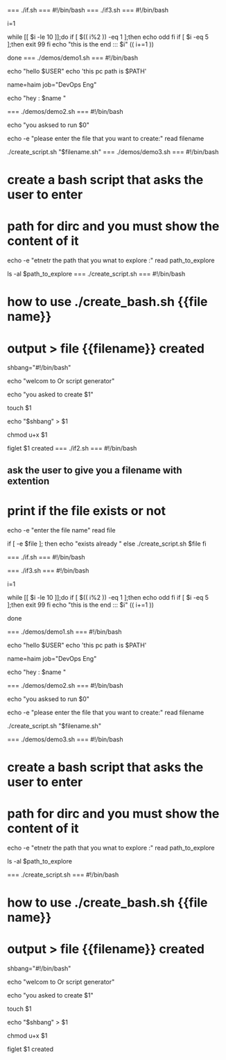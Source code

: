 === ./if.sh ===
#!/bin/bash
=== ./if3.sh ===
#!/bin/bash

i=1

while [[ $i -le 10 ]];do
	if [ $(( i%2 )) -eq 1 ];then
		echo odd
	fi
	if [ $i -eq 5 ];then
		 exit 99
	 fi
	echo "this is the end ::: $i"
	(( i+=1 ))

done
=== ./demos/demo1.sh ===
#!/bin/bash

echo "hello $USER"
echo 'this pc path is $PATH'

name=haim
job="DevOps Eng"

echo "hey : $name "


=== ./demos/demo2.sh ===
#!/bin/bash

echo "you asksed to run $0"

echo -e "please enter the file that you want to create:"
read filename

./create_script.sh "$filename.sh"
=== ./demos/demo3.sh ===
#!/bin/bash

# create a bash script that asks the user to enter
# path for  dirc and you must show the content of it

echo -e "etnetr the path that you wnat to explore :"
read path_to_explore

ls -al $path_to_explore
=== ./create_script.sh ===
#!/bin/bash

# how to use ./create_bash.sh {{file name}}
# output > file {{filename}} created

shbang="#!/bin/bash"

echo "welcom to Or script generator"

echo "you asked to create $1"

touch $1

echo "$shbang" > $1

chmod u+x $1

figlet $1 created
=== ./if2.sh ===
#!/bin/bash

## ask the user to give you a filename with extention
# print if the file exists or not

echo -e "enter the file name"
read file

if [ -e $file ]; then
	echo "exists already "
else
	./create_script.sh $file
fi


=== ./if.sh ===
#!/bin/bash

=== ./if3.sh ===
#!/bin/bash

i=1

while [[ $i -le 10 ]];do
	if [ $(( i%2 )) -eq 1 ];then
		echo odd
	fi
	if [ $i -eq 5 ];then
		 exit 99
	 fi
	echo "this is the end ::: $i"
	(( i+=1 ))

done

=== ./demos/demo1.sh ===
#!/bin/bash

echo "hello $USER"
echo 'this pc path is $PATH'

name=haim
job="DevOps Eng"

echo "hey : $name "



=== ./demos/demo2.sh ===
#!/bin/bash

echo "you asksed to run $0"

echo -e "please enter the file that you want to create:"
read filename

./create_script.sh "$filename.sh"

=== ./demos/demo3.sh ===
#!/bin/bash

# create a bash script that asks the user to enter
# path for  dirc and you must show the content of it

echo -e "etnetr the path that you wnat to explore :"
read path_to_explore

ls -al $path_to_explore

=== ./create_script.sh ===
#!/bin/bash

# how to use ./create_bash.sh {{file name}}
# output > file {{filename}} created

shbang="#!/bin/bash"

echo "welcom to Or script generator"

echo "you asked to create $1"

touch $1

echo "$shbang" > $1

chmod u+x $1

figlet $1 created
